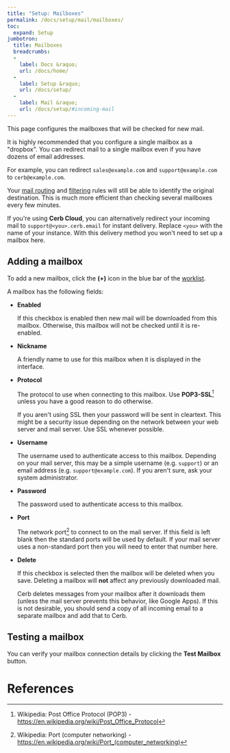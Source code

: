 ```yaml
---
title: "Setup: Mailboxes"
permalink: /docs/setup/mail/mailboxes/
toc:
  expand: Setup
jumbotron:
  title: Mailboxes
  breadcrumbs:
  - 
    label: Docs &raquo;
    url: /docs/home/
  - 
    label: Setup &raquo;
    url: /docs/setup/
  - 
    label: Mail &raquo;
    url: /docs/setup/#incoming-mail
---
```


This page configures the mailboxes that will be checked for new mail.

It is highly recommended that you configure a single mailbox as a "dropbox".  You can redirect mail to a single mailbox even if you have dozens of email addresses.

For example, you can redirect `sales@example.com` and `support@example.com` to `cerb@example.com`.

Your <a href="/docs/setup/mail/routing/">mail routing</a> and <a href="/docs/setup/mail/filtering/">filtering</a> rules will still be able to identify the original destination.  This is much more efficient than checking several mailboxes every few minutes.

<div class="cerb-box note">
	<p>If you're using <b>Cerb Cloud</b>, you can alternatively redirect your incoming mail to <code>support@&lt;you&gt;.cerb.email</code> for instant delivery. Replace <code>&lt;you&gt;</code> with the name of your instance. With this delivery method you won't need to set up a mailbox here.</p>
</div>

## Adding a mailbox

To add a new mailbox, click the **(+)** icon in the blue bar of the [worklist](/docs/worklists/).

A mailbox has the following fields:

- **Enabled**
	
	If this checkbox is enabled then new mail will be downloaded from this mailbox.  Otherwise, this mailbox will not be checked until it is re-enabled.
	
- **Nickname**
	
	A friendly name to use for this mailbox when it is displayed in the interface.
	
- **Protocol**
	
	The protocol to use when connecting to this mailbox.  Use **POP3-SSL**[^pop3] unless you have a good reason to do otherwise.
	
	<div class="cerb-box warning">
		<p>If you aren't using SSL then your password will be sent in cleartext.  This might be a security issue depending on the network between your web server and mail server.  Use SSL whenever possible.</p>
	</div>
	
- **Username**
	
	The username used to authenticate access to this mailbox.  Depending on your mail server, this may be a simple username (e.g. `support`) or an email address (e.g. `support@example.com`).  If you aren't sure, ask your system administrator.
	
- **Password**
	
	The password used to authenticate access to this mailbox.
	
- **Port**
	
	The network port[^port] to connect to on the mail server.  If this field is left blank then the standard ports will be used by default.  If your mail server uses a non-standard port then you will need to enter that number here.
	
- **Delete**
	
	If this checkbox is selected then the mailbox will be deleted when you save.  Deleting a mailbox will **not** affect any previously downloaded mail.

	<div class="cerb-box warning">
		<p>Cerb deletes messages from your mailbox after it downloads them (unless the mail server prevents this behavior, like Google Apps). If this is not desirable, you should send a copy of all incoming email to a separate mailbox and add that to Cerb.</p>
	</div>

## Testing a mailbox

You can verify your mailbox connection details by clicking the **Test Mailbox** button.


# References

[^pop3]: Wikipedia: Post Office Protocol (POP3) - <https://en.wikipedia.org/wiki/Post_Office_Protocol>
[^port]: Wikipedia: Port (computer networking) - <https://en.wikipedia.org/wiki/Port_(computer_networking)>
